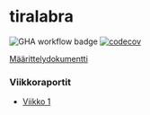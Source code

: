 # tiralabra

![GHA workflow badge](https://github.com/pinj4/tiralabra/workflows/CI/badge.svg)
[![codecov](https://codecov.io/gh/pinj4/tiralabra/branch/main/graph/badge.svg?token=L2AFSH9OCB)](https://codecov.io/gh/pinj4/tiralabra)

[Määrittelydokumentti](https://github.com/pinj4/tiralabra/blob/main/dokumentointi/maarittelydokumentti.md)

### Viikkoraportit
- [Viikko 1](https://github.com/pinj4/tiralabra/blob/main/dokumentointi/viikkoraportti_1.md)
